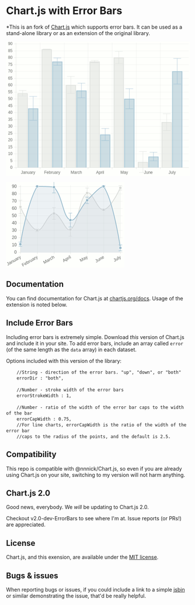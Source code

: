 # Chart.js with Error Bars

*This is an fork of [Chart.js](http://www.chartjs.org) which supports error bars. It can be used as a stand-alone library or as an extension of the original library.

![Bar chart with margin of error](samples/bar_error.png)

![Line chart with margin of error](samples/line_error.png)

## Documentation

You can find documentation for Chart.js at [chartjs.org/docs](http://www.chartjs.org/docs/). Usage of the extension is noted below.

## Include Error Bars

Including error bars is extremely simple. Download *this* version of Chart.js and include it in your site. To add error bars, include an array called `error` (of the same length as the `data` array) in each dataset.

Options included with this version of the library:

		//String - direction of the error bars. "up", "down", or "both"
		errorDir : "both",

		//Number - stroke width of the error bars
		errorStrokeWidth : 1,

		//Number - ratio of the width of the error bar caps to the width of the bar
		errorCapWidth : 0.75,
		//For line charts, errorCapWidth is the ratio of the width of the error bar
		//caps to the radius of the points, and the default is 2.5.
		
## Compatibility

This repo is compatible with @nnnick/Chart.js, so even if you are already using Chart.js on your site, switching to my version will not harm anything.

## Chart.js 2.0

Good news, everybody. We *will* be updating to Chart.js 2.0.

Checkout v2.0-dev-ErrorBars to see where I'm at. Issue reports (or PRs!) are appreciated.

## License

Chart.js, and this exension, are available under the [MIT license](http://opensource.org/licenses/MIT).

## Bugs & issues

When reporting bugs or issues, if you could include a link to a simple [jsbin](http://jsbin.com) or similar demonstrating the issue, that'd be really helpful.